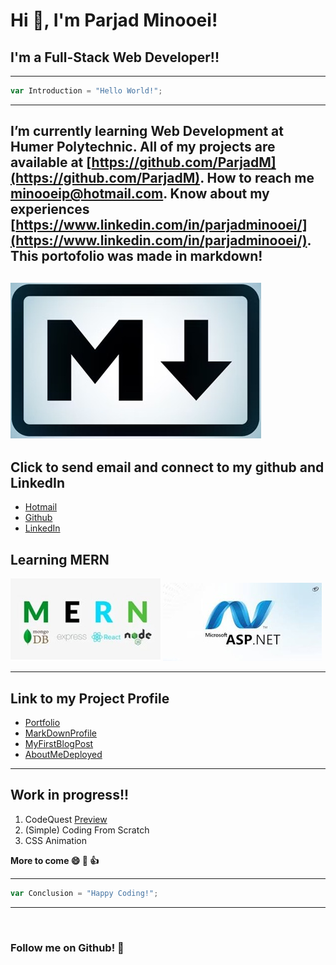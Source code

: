 # Hi 👋, I'm Parjad Minooei!
## I'm a Full-Stack Web Developer!!


---
```javascript
var Introduction = "Hello World!";
```
---

I’m currently learning **Web Development at Humer Polytechnic**.
All of my projects are available at [https://github.com/ParjadM](https://github.com/ParjadM).
How to reach me **minooeip@hotmail.com**.
Know about my experiences [https://www.linkedin.com/in/parjadminooei/](https://www.linkedin.com/in/parjadminooei/).
This portofolio was made in markdown!
---
![Leetcode](./markdown.jpg)
---

## Click to send email and connect to my github and LinkedIn
- [Hotmail](minooeip@Hotmail.com)
- [Github](https://github.com/ParjadM)
- [LinkedIn](www.linkedin.com/in/parjadminooei)

## Learning MERN
![MERN FULL-STACK](./MERN.jpg)
![ASP.Net](./asp.jpg)


---
## Link to my Project Profile
- [Portfolio](https://parjadm.github.io/Portfolio/)
- [MarkDownProfile](https://parjadm.github.io/markdown-portfolio/)
- [MyFirstBlogPost](https://parjadm.github.io/blog-post/)
- [AboutMeDeployed](https://parjadm.github.io/aboutme/)

---

## Work in progress!!
1. CodeQuest [Preview](https://parjadm.github.io/CodeQuest/)
2. (Simple) Coding From Scratch
3. CSS Animation

**More to come 😄 🚀 👍**

---
```javascript
var Conclusion = "Happy Coding!";
```
---

<img src="https://komarev.com/ghpvc/?username=ParjadM&style=flat-square&color=blue" alt=""/>

### Follow me on Github! 👋


